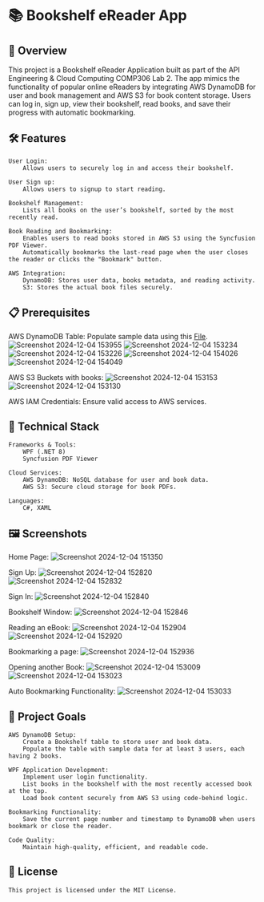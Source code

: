 # 📚 Bookshelf eReader App

## 🌟 Overview

This project is a Bookshelf eReader Application built as part of the API Engineering & Cloud Computing COMP306 Lab 2. 
The app mimics the functionality of popular online eReaders by integrating AWS DynamoDB for user and book management and AWS S3 for book content storage. 
Users can log in, sign up, view their bookshelf, read books, and save their progress with automatic bookmarking.

## 🛠️ Features

    User Login:
        Allows users to securely log in and access their bookshelf.
    
    User Sign up:
        Allows users to signup to start reading.

    Bookshelf Management:
        Lists all books on the user’s bookshelf, sorted by the most recently read.

    Book Reading and Bookmarking:
        Enables users to read books stored in AWS S3 using the Syncfusion PDF Viewer.
        Automatically bookmarks the last-read page when the user closes the reader or clicks the "Bookmark" button.

    AWS Integration:
        DynamoDB: Stores user data, books metadata, and reading activity.
        S3: Stores the actual book files securely.

## 📋 Prerequisites

AWS DynamoDB Table: Populate sample data using this [File](https://github.com/hasankn1/PDFBookReaderAppAWS/blob/master/Bookshelf%20Table%20sample%20data%20in%20DynamoDB.txt).
![Screenshot 2024-12-04 153955](https://github.com/user-attachments/assets/a0f7ecff-f89d-47c9-92c8-c3e44f8fba47)
![Screenshot 2024-12-04 153234](https://github.com/user-attachments/assets/3f484e1f-d3c6-4dfc-91b5-68f6b9807c81)
![Screenshot 2024-12-04 153226](https://github.com/user-attachments/assets/e6f4a7b6-f55f-491f-9408-5002d00673bc)
![Screenshot 2024-12-04 154026](https://github.com/user-attachments/assets/6ca96cf2-4837-4fdd-8833-fb4667c33a0c)
![Screenshot 2024-12-04 154049](https://github.com/user-attachments/assets/c26b9adc-2982-4c8e-af74-1230aaf0405f)

AWS S3 Buckets with books:
![Screenshot 2024-12-04 153153](https://github.com/user-attachments/assets/c4680a30-2ea7-42b2-8796-57bff4c518e3)
![Screenshot 2024-12-04 153130](https://github.com/user-attachments/assets/bb213107-94cd-4a6a-b219-0a0399bee39d)

AWS IAM Credentials: Ensure valid access to AWS services.

## 🧰 Technical Stack

    Frameworks & Tools:
        WPF (.NET 8)
        Syncfusion PDF Viewer

    Cloud Services:
        AWS DynamoDB: NoSQL database for user and book data.
        AWS S3: Secure cloud storage for book PDFs.

    Languages:
        C#, XAML

## 🖼️ Screenshots

Home Page:
![Screenshot 2024-12-04 151350](https://github.com/user-attachments/assets/78685127-a0f5-417f-b5fd-796e2fda420a)

Sign Up:
![Screenshot 2024-12-04 152820](https://github.com/user-attachments/assets/f9765a0e-a79e-4208-bba8-e3279b292cf4)
![Screenshot 2024-12-04 152832](https://github.com/user-attachments/assets/286c240e-ba2f-4a3b-9bfa-908863fcb106)

Sign In:
![Screenshot 2024-12-04 152840](https://github.com/user-attachments/assets/b5d05403-0c83-4efb-972c-eb8674d88b0d)

Bookshelf Window:
![Screenshot 2024-12-04 152846](https://github.com/user-attachments/assets/073f6790-21c6-44e5-b6f0-5397721b7211)

Reading an eBook:
![Screenshot 2024-12-04 152904](https://github.com/user-attachments/assets/df770090-b733-404d-8ae4-9aa96766dfaa)
![Screenshot 2024-12-04 152920](https://github.com/user-attachments/assets/33a7deb9-9719-417b-a3bc-3c422df54518)

Bookmarking a page:
![Screenshot 2024-12-04 152936](https://github.com/user-attachments/assets/67fbf461-3b5d-4535-ae35-b737b6e37896)

Opening another Book:
![Screenshot 2024-12-04 153009](https://github.com/user-attachments/assets/771d3b2f-9cb9-40de-a2bd-acdc6581d599)
![Screenshot 2024-12-04 153023](https://github.com/user-attachments/assets/43bff957-492e-4b01-92e7-478dda29f945)

Auto Bookmarking Functionality:
![Screenshot 2024-12-04 153033](https://github.com/user-attachments/assets/abcbf703-3074-47ed-80f2-90b846a6492a)

## 🎯 Project Goals

    AWS DynamoDB Setup:
        Create a Bookshelf table to store user and book data.
        Populate the table with sample data for at least 3 users, each having 2 books.

    WPF Application Development:
        Implement user login functionality.
        List books in the bookshelf with the most recently accessed book at the top.
        Load book content securely from AWS S3 using code-behind logic.

    Bookmarking Functionality:
        Save the current page number and timestamp to DynamoDB when users bookmark or close the reader.

    Code Quality:
        Maintain high-quality, efficient, and readable code.

## 📜 License

    This project is licensed under the MIT License.
